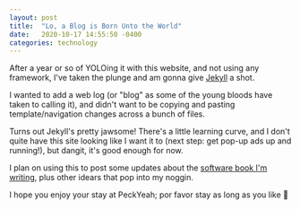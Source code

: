 ```yaml
---
layout: post
title:  "Lo, a Blog is Born Unto the World"
date:   2020-10-17 14:55:50 -0400
categories: technology
---
```


After a year or so of YOLOing it with this website, and not using any framework, I've taken the plunge and am gonna give [Jekyll][jekyll-home] a shot.

I wanted to add a web log (or "blog" as some of the young bloods have taken to calling it), and didn't want to be copying and pasting template/navigation changes across a bunch of files.

Turns out Jekyll's pretty jawsome! There's a little learning curve, and I don't quite have this site looking like I want it to (next step: get pop-up ads up and running!), but dangit, it's good enough for now.

I plan on using this to post some updates about the [software book I'm writing][book-news], plus other idears that pop into my noggin.

I hope you enjoy your stay at PeckYeah; por favor stay as long as you like 🙇

[jekyll-home]: https://jekyllrb.com
[book-news]: https://docs.google.com/forms/d/e/1FAIpQLSdSHAza-dYgLOqR20o_hwcTtbd1o4d2d5-0wM8Ssadpnh7hBQ/viewform
